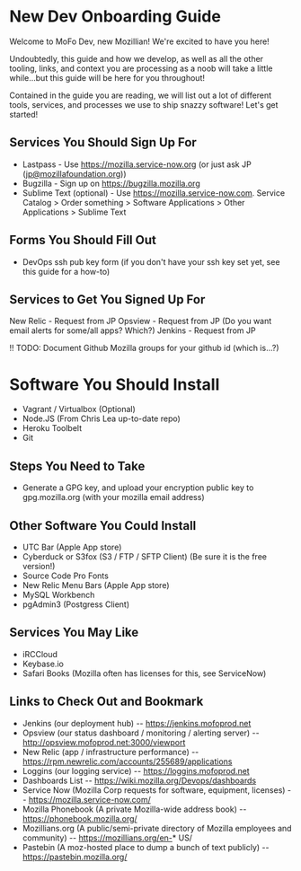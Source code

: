 # New Dev Onboarding Guide

Welcome to MoFo Dev, new Mozillian!  We're excited to have you here!

Undoubtedly, this guide and how we develop, as well as all the other tooling, links, and context you are processing as a noob will take a little while...but this guide will be here for you throughout!

Contained in the guide you are reading, we will list out a lot of different tools, services, and processes we use to ship snazzy software!  Let's get started!

## Services You Should Sign Up For

* Lastpass - Use https://mozilla.service-now.org (or just ask JP (jp@mozillafoundation.org))
* Bugzilla - Sign up on https://bugzilla.mozilla.org
* Sublime Text (optional) - Use https://mozilla.service-now.com.
  Service Catalog > Order something > Software Applications > Other Applications > Sublime Text

## Forms You Should Fill Out
* DevOps ssh pub key form (if you don't have your ssh key set yet, see this guide for a how-to)

## Services to Get You Signed Up For

New Relic - Request from JP
Opsview - Request from JP (Do you want email alerts for some/all apps? Which?)
Jenkins - Request from JP

!! TODO: Document Github Mozilla groups for your github id (which is...?)

# Software You Should Install
* Vagrant / Virtualbox (Optional)
* Node.JS (From Chris Lea up-to-date repo)
* Heroku Toolbelt
* Git

## Steps You Need to Take
* Generate a GPG key, and upload your encryption public key to gpg.mozilla.org (with your mozilla email address)

## Other Software You Could Install
* UTC Bar (Apple App store)
* Cyberduck or S3fox (S3 / FTP / SFTP Client) (Be sure it is the free version!)
* Source Code Pro Fonts
* New Relic Menu Bars (Apple App store)
* MySQL Workbench
* pgAdmin3 (Postgress Client)

## Services You May Like
* iRCCloud
* Keybase.io
* Safari Books (Mozilla often has licenses for this, see ServiceNow)

## Links to Check Out and Bookmark
* Jenkins (our deployment hub) -- https://jenkins.mofoprod.net
* Opsview (our status dashboard / monitoring / alerting server) -- http://opsview.mofoprod.net:3000/viewport
* New Relic (app / infrastructure performance) -- https://rpm.newrelic.com/accounts/255689/applications
* Loggins (our logging service) -- https://loggins.mofoprod.net
* Dashboards List -- https://wiki.mozilla.org/Devops/dashboards
* Service Now (Mozilla Corp requests for software, equipment, licenses) -- https://mozilla.service-now.com/
* Mozilla Phonebook (A private Mozilla-wide address book) -- https://phonebook.mozilla.org/
* Mozillians.org (A public/semi-private directory of Mozilla employees and community) -- https://mozillians.org/en-* US/
* Pastebin (A moz-hosted place to dump a bunch of text publicly) -- https://pastebin.mozilla.org/